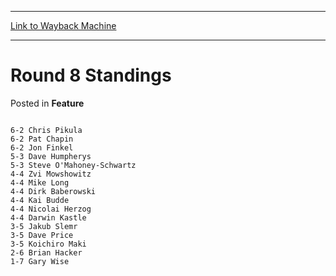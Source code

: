 
---
[Link to Wayback Machine](https://web.archive.org/web/20171029094349/https://magic.wizards.com/en/articles/archive/feature/round-8-standings-2000-01-01-0)

[_metadata_:wayback_url]:- "https://magic.wizards.com/en/articles/archive/feature/round-8-standings-2000-01-01-0"
[_metadata_:wayback_raw_url]:- "https://web.archive.org/web/20171029094349id_/https://magic.wizards.com/en/articles/archive/feature/round-8-standings-2000-01-01-0"
[_metadata_:wayback_capture_timestamp]:- "2017-10-29 09:43:49+00:00"
[_metadata_:description]:- "6-2 Chris Pikula 6-2 Pat Chapin 6-2 Jon Finkel 5-3 Dave Humpherys 5-3 Steve O'Mahoney-Schwartz 4-4 Zvi Mowshowitz 4-4 Mike Long 4-4 Dirk Baberowski 4-4 Kai Budde 4-4 Nicolai Herzog 4-4 Darwin Kastle 3-5 Jakub Slemr 3-5 Dave Price 3-5 Koichiro Maki 2-6 Brian Hacker 1-7 Gary Wise"
[_metadata_:generator]:- "Drupal 7 (http://drupal.org)"
---


Round 8 Standings
=================



 Posted in **Feature**













```

6-2	Chris Pikula
6-2	Pat Chapin
6-2	Jon Finkel
5-3	Dave Humpherys
5-3	Steve O'Mahoney-Schwartz
4-4	Zvi Mowshowitz
4-4	Mike Long
4-4	Dirk Baberowski
4-4	Kai Budde
4-4	Nicolai Herzog
4-4	Darwin Kastle
3-5	Jakub Slemr
3-5	Dave Price
3-5	Koichiro Maki
2-6	Brian Hacker
1-7	Gary Wise

```







